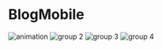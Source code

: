 # BlogMobile
![animation](https://user-images.githubusercontent.com/33168098/44969332-623c4c80-af55-11e8-8887-acceb6be76b1.gif)
![group 2](https://user-images.githubusercontent.com/33168098/44969362-8dbf3700-af55-11e8-8f5f-2580eba5d535.png)
![group 3](https://user-images.githubusercontent.com/33168098/44969422-d545c300-af55-11e8-9dc1-52679c0c8be6.png)
![group 4](https://user-images.githubusercontent.com/33168098/44969437-f1496480-af55-11e8-947c-d3537d0b3e02.png)
